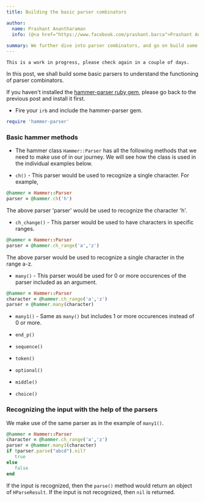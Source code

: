 ```yaml
---
title: Building the basic parser combinators

author:
  name: Prashant Anantharaman
  info: (@<a href="https://www.facebook.com/prashant.barca">Prashant Anantharaman</a>)
  
summary: We further dive into parser combinators, and go on build some basic parser combinators.
---
```


`This is a work in progress, please check again in a couple of days.`

In this post, we shall build some basic parsers to understand the functioning of parser combinators.

If you haven't installed the [hammer-parser ruby gem](https://rubygems.org/gems/hammer-parser), please go back to the previous post and install it first. 

- Fire your `irb` and include the hammer-parser gem.

```ruby
require 'hammer-parser'
```

### Basic hammer methods

- The hammer class `Hammer::Parser` has all the following methods that we need to make use of in our journey. We will see how the class is used in the individual examples below.

- `ch()` - This parser would be used to recognize a single character. For example, 

```ruby
@hammer = Hammer::Parser
parser = @hammer.ch('h')
```

The above parser 'parser' would be used to recognize the character 'h'. 

- `ch_change()` - This parser would be used to have characters in specific ranges. 

```ruby
@hammer = Hammer::Parser
parser = @hammer.ch_range('a','z')
```

The above parser would be used to recognize a single character in the range a-z. 

- `many()` - This parser would be used for 0 or more occurences of the parser included as an argument. 

```ruby
@hammer = Hammer::Parser
character = @hammer.ch_range('a','z')
parser = @hammer.many(character)
```

- `many1()` - Same as `many()` but includes 1 or more occurences instead of 0 or more.

- `end_p()`

- `sequence()`

- `token()`

- `optional()`

- `middle()`

- `choice()`

### Recognizing the input with the help of the parsers

We make use of the same parser as in the example of `many1()`.

```ruby
@hammer = Hammer::Parser
character = @hammer.ch_range('a','z')
parser = @hammer.many1(character)
if !parser.parse("abcd").nil?
   true
else
   false
end
```

If the input is recognized, then the `parse()` method would return an object of `HParseResult`. If the input is not recognized, then `nil` is returned.

